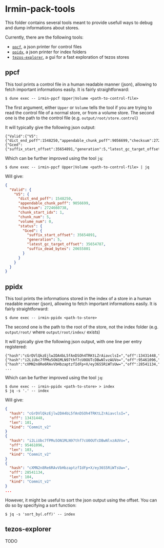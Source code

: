 # Irmin-pack-tools
This folder contains several tools meant to provide usefull ways to debug and dump informations about stores.

Currently, there are the following tools:
- [`ppcf`](#ppcf), a json printer for control files
- [`ppidx`](#ppidx), a json printer for index folders
- [`tezos-explorer`](#tezos-explorer), a gui for a fast exploration of tezos stores

## ppcf
This tool prints a control file in a human readable manner (json), allowing to fetch important informations easily.
It is fairly straightforward:
```shell
$ dune exec -- irmin-ppcf Upper|Volume <path-to-control-file>
```
The first argument, either `Upper` or `Volume` tells the tool if you are trying to read the control file of a normal store, or from a volume store.
The second one is the path to the control file (e.g. `output/root/store.control`)

It will typically give the following json output:
```
{"Valid":{"V5":{"dict_end_poff":1548250,"appendable_chunk_poff":9056699,"checksum":2724660738,"chunk_start_idx":1,"chunk_num":5,"volume_num":0,"status":{"Gced":{"suffix_start_offset":35654891,"generation":5,"latest_gc_target_offset":35654787,"suffix_dead_bytes":20655801}}}}}
```
Which can be further improved using the tool `jq`:
```shell
$ dune exec -- irmin-ppcf Upper|Volume <path-to-control-file> | jq
```
Will give:
```json
{
  "Valid": {
    "V5": {
      "dict_end_poff": 1548250,
      "appendable_chunk_poff": 9056699,
      "checksum": 2724660738,
      "chunk_start_idx": 1,
      "chunk_num": 5,
      "volume_num": 0,
      "status": {
        "Gced": {
          "suffix_start_offset": 35654891,
          "generation": 5,
          "latest_gc_target_offset": 35654787,
          "suffix_dead_bytes": 20655801
        }
      }
    }
  }
}
```

## ppidx
This tool prints the informations stored in the index of a store in a human readable manner (json), allowing to fetch important informations easily.
It is fairly straightforward:
```shell
$ dune exec -- irmin-ppidx <path-to-store>
```
The second one is the path to the root of the store, not the index folder (e.g. `output/root/` where `output/root/index/` exists)

It will typically give the following json output, with one line per entry registered:
```
{"hash":"cGrDVlQkzEjlw2DA4bL5fAnDSOh4TRKtLZrAiavclsI=","off":13431448,"len":101,"kind":"Commit_v2"}
{"hash":"i2LiUbc7fPMu5ON1MLN97thf7cU0OUTcDBwNlvzAUVo=","off":95461096,"len":103,"kind":"Commit_v2"}
{"hash":"cXMN2n8Re6RAvVbHbzaptzfIdFp+X/ey36S5RiWTsUw=","off":28541134,"len":104,"kind":"Commit_v2"}
...
```
Which can be further improved using the tool `jq`:
```shell
$ dune exec -- irmin-ppidx <path-to-store> > index
$ jq -s '.' -- index
```
Will give:
```json
{
  "hash": "cGrDVlQkzEjlw2DA4bL5fAnDSOh4TRKtLZrAiavclsI=",
  "off": 13431448,
  "len": 101,
  "kind": "Commit_v2"
}
{
  "hash": "i2LiUbc7fPMu5ON1MLN97thf7cU0OUTcDBwNlvzAUVo=",
  "off": 95461096,
  "len": 103,
  "kind": "Commit_v2"
}
{
  "hash": "cXMN2n8Re6RAvVbHbzaptzfIdFp+X/ey36S5RiWTsUw=",
  "off": 28541134,
  "len": 104,
  "kind": "Commit_v2"
}
...
```

However, it might be useful to sort the json output using the offset. You can do so by specifying a sort function:
```shell
$ jq -s 'sort_by(.off)' -- index
```

## tezos-explorer
TODO

